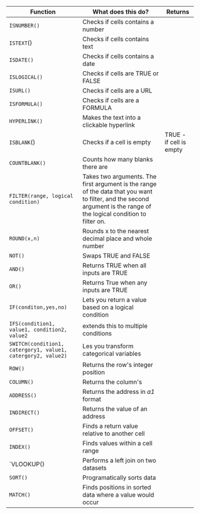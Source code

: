 |  Function              |What does this do?               |     Returns                  |
|----------------|-------------------------------|------------|
|`ISNUMBER()`|Checks if cells contains a number |           
|`ISTEXT`()|Checks if cells contains text    |   
|`ISDATE()` |Checks if cells contains a date |
|`ISLOGICAL()`|Checks if cells are TRUE or FALSE|
|`ISURL()`|Checks if cells are a URL|
|`ISFORMULA()`|Checks if cells are a FORMULA|
|`HYPERLINK()`|Makes the text into a clickable hyperlink|
|`ISBLANK`()| Checks if a cell is empty| TRUE - if cell is empty|
|`COUNTBLANK()`| Counts how many blanks there are
|`FILTER(range, logical condition)`| Takes two arguments. The first argument is the range of the data that you want to filter, and the second argument is the range of the logical condition to filter on.| 
|`ROUND(x,n)`|Rounds x to the nearest decimal place and whole number|
|`NOT()`|Swaps TRUE and FALSE|
|`AND()`|Returns TRUE when all inputs are TRUE|
|`OR()`| Returns True when any inputs are TRUE|
|`IF(conditon,yes,no)`|Lets you return a value based on a logical condition|
|`IFS(condition1, value1, condition2, value2`| extends this to multiple conditions
|`SWITCH(condition1, catergory1, value1, catergory2, value2)`| Les you transform categorical variables|
|`ROW()`| Returns the row's integer position|
|`COLUMN()`|Returns the column's|
|`ADDRESS()`|Returns the address in *a1* format|
|`INDIRECT()`|Returns the value of an address|
|`OFFSET()`| Finds a return value relative to another cell|
|`INDEX()`|Finds values within a cell range|
|`VLOOKUP()| Performs a left join on two datasets|
|`SORT()`| Programatically sorts data|
|`MATCH()`|Finds positions in sorted data where a value would occur|
